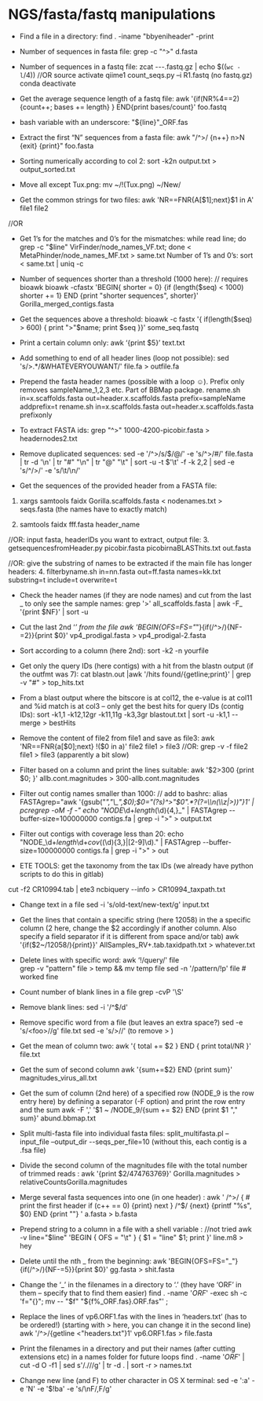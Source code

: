 # NGS/fasta/fastq manipulations


*  Find a file in a directory: find . -iname "bbyeniheader" -print

*  Number of sequences in fasta file: grep -c "^>" d.fasta

*  Number of sequences in a fastq file: zcat ---.fastq.gz | echo $((`wc -l`/4))
 //OR
			source activate qiime1
  			count_seqs.py –i R1.fastq (no fastq.gz) 
 		    conda deactivate

*  Get the average sequence length of a fastq file:
awk '{if(NR%4==2) {count++; bases += length} } END{print bases/count}' foo.fastq

* bash variable with an underscore:  "${line}"_ORF.fas

*  Extract the first “N” sequences from a fasta file:
awk "/^>/ {n++} n>N {exit} {print}" foo.fasta

*  Sorting numerically according to col 2: 
sort  -k2n output.txt > output_sorted.txt 

*  Move all except Tux.png: mv ~/!(Tux.png) ~/New/

*  Get the common strings for two files: awk 'NR==FNR{A[$1];next}$1 in A' file1 file2

//OR
*  Get 1’s for the matches and 0’s for the mismatches:
while read line; do grep -c "$line" VirFinder/node_names_VF.txt; done < MetaPhinder/node_names_MF.txt > same.txt
Number of 1’s and 0’s: sort < same.txt | uniq -c

*  Number of sequences shorter than a threshold (1000 here): 
// requires bioawk
bioawk -cfastx 'BEGIN{ shorter = 0} {if (length($seq) < 1000) shorter += 1} END {print "shorter sequences", shorter}' Gorilla_merged_contigs.fasta

*  Get the sequences above a threshold: 
bioawk -c fastx '{ if(length($seq) > 600) { print ">"$name; print $seq }}' some_seq.fastq

*  Print a certain column only: awk ‘{print $5}’ text.txt

*  Add something to end of all header lines (loop not possible):
sed 's/>.*/&WHATEVERYOUWANT/' file.fa > outfile.fa

*  Prepend the fasta header names (possible with a loop ☺). Prefix only removes sampleName_1,2,3 etc. Part of BBMap package. 
rename.sh in=x.scaffolds.fasta out=header.x.scaffolds.fasta prefix=sampleName addprefix=t
rename.sh in=x.scaffolds.fasta out=header.x.scaffolds.fasta prefixonly

*  To extract FASTA ids:
grep "^>" 1000-4200-picobir.fasta > headernodes2.txt

*  Remove duplicated sequences:
sed -e '/^>/s/$/@/' -e 's/^>/#/' file.fasta | tr -d '\n' | tr "#" "\n" | tr "@" "\t" | sort -u -t $'\t' -f -k 2,2  | sed -e 's/^/>/' -e 's/\t/\n/'

*  Get the sequences of the provided header from a FASTA file:
1.	xargs samtools faidx Gorilla.scaffolds.fasta < nodenames.txt > seqs.fasta (the names have to exactly match)

2.	samtools faidx fff.fasta header_name

//OR: input fasta, headerIDs you want to extract, output file:
3.	getsequencesfromHeader.py picobir.fasta picobirnaBLASThits.txt out.fasta

//OR: give the substring of names to be extracted if the main file has longer headers:
4.	filterbyname.sh in=nn.fasta out=ff.fasta names=kk.txt substring=t include=t overwrite=t


* Check the header names (if they are node names) and cut from the last _ to only see the sample names:
grep '>' all_scaffolds.fasta | awk -F_ '{print $NF}' | sort -u

* Cut the last 2nd ‘_’  from the file
awk 'BEGIN{OFS=FS="_"}{if(/^>/){NF-=2}}{print $0}' vp4_prodigal.fasta > vp4_prodigal-2.fasta

*  Sort according to a column (here 2nd): sort -k2 -n yourfile

*  Get only the query IDs (here contigs) with a hit from the blastn output (if the outfmt was 7):
cat blastn.out |awk '/hits found/{getline;print}' | grep -v "#" > top_hits.txt

*  From a blast output where the bitscore is at col12, the e-value is at col11 and %id match is at col3 – only get the best hits for query IDs (contig IDs):
sort -k1,1 -k12,12gr -k11,11g -k3,3gr blastout.txt | sort -u -k1,1 --merge > bestHits

*  Remove the content of file2 from file1 and save as file3:
awk 'NR==FNR{a[$0];next} !($0 in a)' file2 file1 > file3
//OR:
grep -v -f file2 file1 > file3 (apparently a bit slow)

*  Filter based on a column and print the lines suitable:
awk '$2>300 {print $0; }' allb.cont.magnitudes > 300-allb.cont.magnitudes

*  Filter out contig names smaller than 1000: 
// add to bashrc: 
alias FASTAgrep="awk '{gsub(\"_\",\"\\\_\",\$0);\$0=\"(?s)^>\"\$0\".*?(?=\\\n(\\\z|>))\"}1' | pcregrep -oM -f -"
echo "NODE_\d+_length_(\d){4,}_" | FASTAgrep --buffer-size=100000000 contigs.fa | grep -i ">" > output.txt

*  Filter out contigs with coverage less than 20:
echo "NODE_\d+_length_\d+_cov_((\d){3,}|[2-9]\d)\." | FASTAgrep --buffer-size=100000000 contigs.fa | grep -i ">" > out

*  ETE TOOLS: get the taxonomy from the tax IDs (we already have python scripts to do this in gitlab)

cut -f2 CR10994.tab | ete3 ncbiquery --info > CR10994_taxpath.txt

*  Change text in a file
sed -i 's/old-text/new-text/g' input.txt

*  Get the lines that contain a specific string (here 12058) in the a specific column (2 here, change the $2 accordingly if another column. Also specify a field separator if it is different from space and/or tab)
awk '{if($2~/12058/){print}}' AllSamples_RV+.tab.taxidpath.txt > whatever.txt

*  Delete lines with specific word: 
awk ‘!/query/' file  
grep -v "pattern" file > temp && mv temp file
sed -n '/pattern/!p' file   # worked fine

*  Count number of blank lines in a file
grep -cvP '\S'

*  Remove blank lines: sed -i '/^$/d'

*  Remove specific word from a file (but leaves an extra space?)
sed -e 's/\<foo\>//g' file.txt
sed -e 's/>//'    (to remove > )

*  Get the mean of column two:
awk '{ total += $2 } END { print total/NR }' file.txt

*  Get the sum of second column
 awk '{sum+=$2} END {print sum}' magnitudes_virus_all.txt

*  Get the sum of column (2nd here) of a specified row (NODE_9 is the row entry here) by defining a separator (-F option) and print the row entry and the sum
awk -F ',' '$1 ~ /NODE_9/{sum += $2} END {print $1 "," sum}' abund.bbmap.txt

*  Split multi-fasta file into individual fasta files:
split_multifasta.pl –input_file –output_dir --seqs_per_file=10 (without this, each contig is a .fsa file)

*  Divide the second column of the magnitudes file with the total number of trimmed reads :
awk '{print $2/474763769}' Gorilla.magnitudes > relativeCountsGorilla.magnitudes

*  Merge several fasta sequences into one (in one header) :
awk '
   	 /^>/ { 
       	 # print the first header
        	if (c++ == 0) {print} 
        	next
    	} 
   	 /^$/ {next} 
   	 {printf "%s", $0} 
   	 END {print ""}
' a.fasta > b.fasta

* Prepend string to a column in a file with a shell variable : //not tried
awk -v line="$line" 'BEGIN { OFS = "\t" } { $1 = "line" $1; print }' line.m8 > hey

* Delete until the nth _ from the beginning:
awk 'BEGIN{OFS=FS="_"}{if(/^>/){NF-=5}}{print $0}'  gg.fasta > shit.fasta

* Change the ‘_’ in the filenames in a directory to ‘.’ (they have ‘ORF’ in them – specify that to find them easier)
find . -name '*ORF*' -exec sh -c 'f="{}"; mv -- "$f" "${f%_ORF.fas}.ORF.fas"' \;

* Replace the lines of vp6.ORF1.fas with the lines in ‘headers.txt’ (has to be ordered!)
(starting with > here, you can change it in the second line)
awk '/^>/{getline <"headers.txt"}1' vp6.ORF1.fas > file.fasta

* Print the filenames in a directory and put their names (after cutting extensions etc) in a names folder for future loops
find . -name '*ORF*' | cut -d O -f1 | sed s'/.\///g' | tr -d . | sort -r > names.txt

* Change new line (and F) to other character in OS X terminal:
sed -e ':a' -e 'N' -e '$!ba' -e 's/\nF/,F/g'